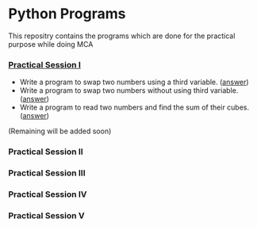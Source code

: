 # Python Programs

This repositry contains the programs which are done for the practical purpose while doing MCA

### [Practical Session I](https://github.com/iatharva/Python_Programs/tree/main/SessionI)
- Write a program to swap two numbers using a third variable. ([answer](https://github.com/iatharva/Python_Programs/blob/main/SessionI/Q1.py))
- Write a program to swap two numbers without using third variable. ([answer](https://github.com/iatharva/Python_Programs/blob/main/SessionI/Q2.py))
- Write a program to read two numbers and find the sum of their cubes. ([answer](https://github.com/iatharva/Python_Programs/blob/main/SessionI/Q3.py))

(Remaining will be added soon)
### Practical Session II
### Practical Session III
### Practical Session IV
### Practical Session V
